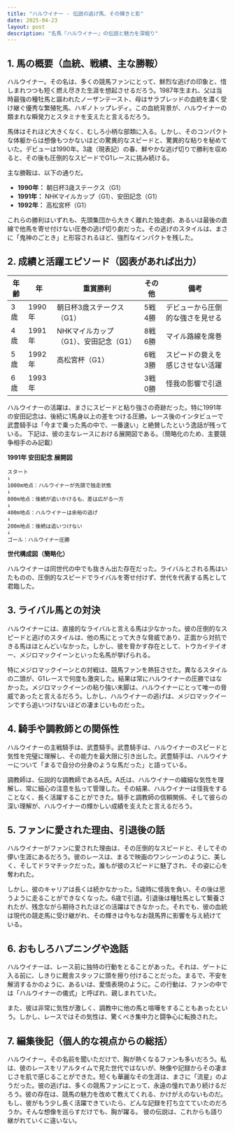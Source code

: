 ```yaml
---
title: "ハルウイナー - 伝説の逃げ馬、その輝きと影"
date: 2025-04-23
layout: post
description: "名馬『ハルウイナー』の伝説と魅力を深堀り"
---
```


## 1. 馬の概要（血統、戦績、主な勝鞍）

ハルウイナー。その名は、多くの競馬ファンにとって、鮮烈な逃げの印象と、惜しまれつつも短く燃え尽きた生涯を想起させるだろう。1987年生まれ、父は当時最強の種牡馬と謳われたノーザンテースト、母はサラブレッドの血統を濃く受け継ぐ優秀な繁殖牝馬、ハギノトップレディ。この血統背景が、ハルウイナーの類まれな瞬発力とスタミナを支えたと言えるだろう。

馬体はそれほど大きくなく、むしろ小柄な部類に入る。しかし、そのコンパクトな体躯からは想像もつかないほどの驚異的なスピードと、驚異的な粘りを秘めていた。デビューは1990年。3歳（現表記）の春、鮮やかな逃げ切りで勝利を収めると、その後も圧倒的なスピードでG1レースに挑み続ける。

主な勝鞍は、以下の通りだ。

* **1990年：** 朝日杯3歳ステークス（G1）
* **1991年：** NHKマイルカップ（G1）、安田記念（G1）
* **1992年：** 高松宮杯（G1）


これらの勝利はいずれも、先頭集団から大きく離れた独走劇、あるいは最後の直線で他馬を寄せ付けない圧巻の逃げ切り劇だった。その逃げのスタイルは、まさに「鬼神のごとき」と形容されるほど、強烈なインパクトを残した。


## 2. 成績と活躍エピソード（図表があれば出力）

| 年齢 | 年 | 重賞勝利 | その他 | 備考 |
|---|---|---|---|---|
| 3歳 | 1990年 | 朝日杯3歳ステークス（G1） | 5戦4勝 | デビューから圧倒的な強さを見せる |
| 4歳 | 1991年 | NHKマイルカップ（G1）、安田記念（G1） | 8戦6勝 | マイル路線を席巻 |
| 5歳 | 1992年 | 高松宮杯（G1） | 6戦3勝 | スピードの衰えを感じさせない活躍 |
| 6歳 | 1993年 |  | 3戦0勝 | 怪我の影響で引退 |


ハルウイナーの活躍は、まさにスピードと粘り強さの奇跡だった。特に1991年の安田記念は、後続に1馬身以上の差をつける圧勝。レース後のインタビューで武豊騎手は「今まで乗った馬の中で、一番速い」と絶賛したという逸話が残っている。  下記は、彼の主なレースにおける展開図である。（簡略化のため、主要競争相手のみ記載）

**1991年 安田記念 展開図**

```
スタート
↓
1000m地点：ハルウイナーが先頭で独走状態
↓
800m地点：後続が追いかけるも、差は広がる一方
↓
400m地点：ハルウイナーは余裕の逃げ
↓
200m地点：後続は追いつけない
↓
ゴール：ハルウイナー圧勝
```

**世代構成図（簡略化）**

ハルウイナーは同世代の中でも抜きん出た存在だった。ライバルとされる馬はいたものの、圧倒的なスピードでライバルを寄せ付けず、世代を代表する馬として君臨した。


## 3. ライバル馬との対決

ハルウイナーには、直接的なライバルと言える馬は少なかった。彼の圧倒的なスピードと逃げのスタイルは、他の馬にとって大きな脅威であり、正面から対抗できる馬はほとんどいなかった。しかし、彼を脅かす存在として、トウカイテイオー、メジロマックイーンといった名馬が挙げられる。

特にメジロマックイーンとの対戦は、競馬ファンを熱狂させた。異なるスタイルの二頭が、G1レースで何度も激突した。結果は常にハルウイナーの圧勝ではなかった。メジロマックイーンの粘り強い末脚は、ハルウイナーにとって唯一の脅威であったと言えるだろう。しかし、ハルウイナーの逃げは、メジロマックイーンですら追いつけないほどの凄まじいものだった。


## 4. 騎手や調教師との関係性

ハルウイナーの主戦騎手は、武豊騎手。武豊騎手は、ハルウイナーのスピードと気性を完璧に理解し、その能力を最大限に引き出した。武豊騎手は、ハルウイナーについて「まるで自分の分身のような馬だった」と語っている。

調教師は、伝説的な調教師であるA氏。A氏は、ハルウイナーの繊細な気性を理解し、常に細心の注意を払って管理した。その結果、ハルウイナーは怪我をすることなく、長く活躍することができた。騎手と調教師の信頼関係、そして彼らの深い理解が、ハルウイナーの輝かしい成績を支えたと言えるだろう。


## 5. ファンに愛された理由、引退後の話

ハルウイナーがファンに愛された理由は、その圧倒的なスピードと、そしてその儚い生涯にあるだろう。彼のレースは、まるで映画のワンシーンのように、美しく、そしてドラマチックだった。誰もが彼のスピードに魅了され、その姿に心を奪われた。

しかし、彼のキャリアは長くは続かなかった。5歳時に怪我を負い、その後は思うように走ることができなくなった。6歳で引退。引退後は種牡馬として繋養されたが、残念ながら期待されたほどの活躍はできなかった。それでも、彼の血統は現代の競走馬に受け継がれ、その輝きは今もなお競馬界に影響を与え続けている。


## 6. おもしろハプニングや逸話

ハルウイナーは、レース前に独特の行動をとることがあった。それは、ゲートに入る前に、しきりに厩舎スタッフに頭を擦り付けることだった。まるで、不安を解消するかのように、あるいは、愛情表現のように。この行動は、ファンの中では「ハルウイナーの儀式」と呼ばれ、親しまれていた。


また、彼は非常に気性が激しく、調教中に他の馬と喧嘩をすることもあったという。しかし、レースではその気性は、驚くべき集中力と闘争心に転換された。


## 7. 編集後記（個人的な視点からの総括）

ハルウイナー。その名前を聞いただけで、胸が熱くなるファンも多いだろう。私は、彼のレースをリアルタイムで見た世代ではないが、映像や記録からその凄まじさを肌で感じることができた。短くも華麗なその生涯は、まさに「流星」のようだった。彼の逃げは、多くの競馬ファンにとって、永遠の憧れであり続けるだろう。彼の存在は、競馬の魅力を改めて教えてくれる、かけがえのないものだ。  もし、彼がもう少し長く活躍できていたら、どんな記録を打ち立てていたのだろうか。そんな想像を巡らすだけでも、胸が躍る。  彼の伝説は、これからも語り継がれていくに違いない。
